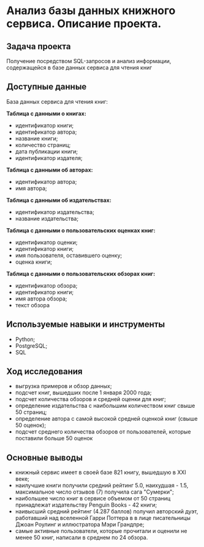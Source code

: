 # Анализ базы данных книжного сервиса. Описание проекта.

## Задача проекта

Получение посредством SQL-запросов и анализ информации, содержащейся в базе данных сервиса для чтения книг

## Доступные данные 

База данных сервиса для чтения книг:

**Таблица с данными о книгах:**
- идентификатор книги;
- идентификатор автора;
- название книги;
- количество страниц;
- дата публикации книги;
- идентификатор издателя;

**Таблица с данными об авторах:**
- идентификатор автора;
- имя автора;

**Таблица с данными об издательствах:**
- идентификатор издательства;
- название издательства;

**Таблица с данными о пользовательских оценках книг:**
- идентификатор оценки;
- идентификатор книги;
- имя пользователя, оставившего оценку;
- оценка книги;

**Таблица с данными о пользовательских обзорах книг:**
- идентификатор обзора;
- идентификатор книги;
- имя автора обзора;
- текст обзора

## Используемые навыки и инструменты

- Python; 
- PostgreSQL; 
- SQL

## Ход исследования
- выгрузка примеров и обзор данных;
- подсчет книг, вышедших после 1 января 2000 года;
- подсчет количества обзоров и средней оценки для книг;
- определение издательства с наибольшим количеством книг свыше 50 страниц;
- определение автора с самой высокой средней оценкой книг (свыше 50 оценок);
- подсчет среднего количества обзоров от пользователей, которые поставили больше 50 оценок

## Основные выводы

- книжный сервис имеет в своей базе 821 книгу, вышедшую в XXI веке;
- наилучшие книги получили средний рейтинг 5.0, наихудшая - 1.5, максимальное число отзывов (7) получила сага "Сумерки";
- наибольшее число книг в сервисе объемом от 50 страниц принадлежат издательству Penguin Books - 42 книги;
- наивысший средний рейтинг (4.287 баллов) получил авторский дуэт, работавший над вселенной Гарри Поттера в в лице писательницы Джоан Роулинг и иллюстратора Мэри Грандпре;
- самые активные пользователи, которые прочитали и оценили не менее 50 книг, написали в среднем по 24 обзора.
